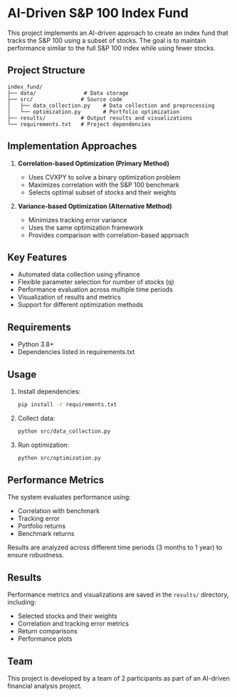 # AI-Driven S&P 100 Index Fund

This project implements an AI-driven approach to create an index fund that tracks the S&P 100 using a subset of stocks. The goal is to maintain performance similar to the full S&P 100 index while using fewer stocks.

## Project Structure

```
index_fund/
├── data/               # Data storage
├── src/               # Source code
│   ├── data_collection.py    # Data collection and preprocessing
│   └── optimization.py       # Portfolio optimization
├── results/           # Output results and visualizations
└── requirements.txt   # Project dependencies
```

## Implementation Approaches

1. **Correlation-based Optimization (Primary Method)**
   - Uses CVXPY to solve a binary optimization problem
   - Maximizes correlation with the S&P 100 benchmark
   - Selects optimal subset of stocks and their weights

2. **Variance-based Optimization (Alternative Method)**
   - Minimizes tracking error variance
   - Uses the same optimization framework
   - Provides comparison with correlation-based approach

## Key Features

- Automated data collection using yfinance
- Flexible parameter selection for number of stocks (q)
- Performance evaluation across multiple time periods
- Visualization of results and metrics
- Support for different optimization methods

## Requirements

- Python 3.8+
- Dependencies listed in requirements.txt

## Usage

1. Install dependencies:
   ```bash
   pip install -r requirements.txt
   ```

2. Collect data:
   ```bash
   python src/data_collection.py
   ```

3. Run optimization:
   ```bash
   python src/optimization.py
   ```

## Performance Metrics

The system evaluates performance using:
- Correlation with benchmark
- Tracking error
- Portfolio returns
- Benchmark returns

Results are analyzed across different time periods (3 months to 1 year) to ensure robustness.

## Results

Performance metrics and visualizations are saved in the `results/` directory, including:
- Selected stocks and their weights
- Correlation and tracking error metrics
- Return comparisons
- Performance plots

## Team

This project is developed by a team of 2 participants as part of an AI-driven financial analysis project. 
